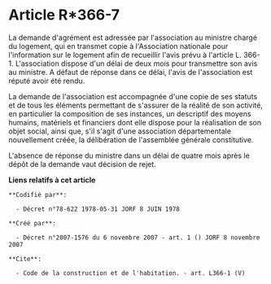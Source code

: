 # Article R*366-7

La demande d'agrément est adressée par l'association au ministre chargé du logement, qui en transmet copie à l'Association
nationale pour l'information sur le logement afin de recueillir l'avis prévu à l'article L. 366-1. L'association dispose d'un
délai de deux mois pour transmettre son avis au ministre. A défaut de réponse dans ce délai, l'avis de l'association est
réputé avoir été rendu.

La demande de l'association est accompagnée d'une copie de ses statuts et de tous les éléments permettant de s'assurer de la
réalité de son activité, en particulier la composition de ses instances, un descriptif des moyens humains, matériels et
financiers dont elle dispose pour la réalisation de son objet social, ainsi que, s'il s'agit d'une association départementale
nouvellement créée, la délibération de l'assemblée générale constitutive.

L'absence de réponse du ministre dans un délai de quatre mois après le dépôt de la demande vaut décision de rejet.

**Liens relatifs à cet article**

	**Codifié par**:

	  - Décret n°78-622 1978-05-31 JORF 8 JUIN 1978

	**Créé par**:

	  - Décret n°2007-1576 du 6 novembre 2007 - art. 1 () JORF 8 novembre 2007

	**Cite**:

	  - Code de la construction et de l'habitation. - art. L366-1 (V)
